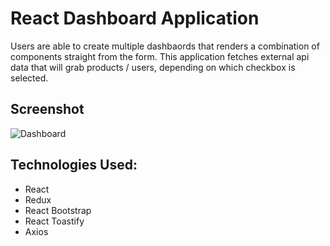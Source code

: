 # React Dashboard Application

Users are able to create multiple dashbaords that renders a combination of components straight from the form. This application fetches external api data that will grab products / users, depending on which checkbox is selected.

## Screenshot

![Dashboard](/screenshot.png "Dashboard")

## Technologies Used:

- React
- Redux
- React Bootstrap
- React Toastify
- Axios
